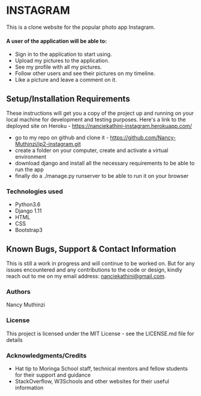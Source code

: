 # INSTAGRAM

<!-- <img src="/gallery/static/images/img.png"> -->

This is a clone website for the popular photo app Instagram.

#### A user of the application will be able to:

- Sign in to the application to start using.
- Upload my pictures to the application.
- See my profile with all my pictures.
- Follow other users and see their pictures on my timeline.
- Like a picture and leave a comment on it.

## Setup/Installation Requirements

These instructions will get you a copy of the project up and running on your local machine for development and testing purposes. Here's a link to the deployed site on Heroku - https://nanciekathini-instagram.herokuapp.com/

- go to my repo on github and clone it - https://github.com/Nancy-Muthinzi/ip2-instagram.git
- create a folder on your computer, create and activate a virtual environment
- download django and install all the necessary requirements to be able to run the app
- finally do a ./manage.py runserver to be able to run it on your browser

### Technologies used

- Python3.6
- Django 1.11
- HTML
- CSS
- Bootstrap3

## Known Bugs, Support & Contact Information

This is still a work in progress and will continue to be worked on. But for any issues encountered and any contributions to the code or design, kindly reach out to me on my email address: nanciekathini@gmail.com.

### Authors

Nancy Muthinzi

### License

This project is licensed under the MIT License - see the LICENSE.md file for details

### Acknowledgments/Credits

- Hat tip to Moringa School staff, technical mentors and fellow students for their support and guidance
- StackOverflow, W3Schools and other websites for their useful information
